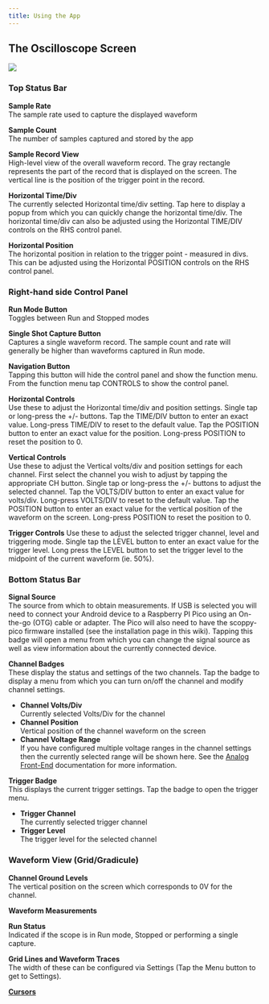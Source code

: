 ```yaml
---
title: Using the App
---
```


## The Oscilloscope Screen

![](https://github.com/fhdm-dev/scoppy/raw/main/images/ui-with-labels.png)

### Top Status Bar
**Sample Rate**   
The sample rate used to capture the displayed waveform

**Sample Count**   
The number of samples captured and stored by the app

**Sample Record View**   
High-level view of the overall waveform record. The gray rectangle represents the part of the record that is displayed on the screen. The vertical line is the position of the trigger point in the record.

**Horizontal Time/Div**   
The currently selected Horizontal time/div setting. Tap here to display a popup from which you can quickly change the horizontal time/div. The horizontal time/div can also be adjusted using the Horizontal TIME/DIV controls on the RHS control panel.

**Horizontal Position**   
The horizontal position in relation to the trigger point - measured in divs. This can be adjusted using the Horizontal POSITION controls on the RHS control panel.


### Right-hand side Control Panel
**Run Mode Button**  
Toggles between Run and Stopped modes
 
**Single Shot Capture Button**   
Captures a single waveform record. The sample count and rate will generally be higher than waveforms captured in Run mode.

**Navigation Button**   
Tapping this button will hide the control panel and show the function menu. From the function menu tap CONTROLS to show the control panel.

**Horizontal Controls**   
Use these to adjust the Horizontal time/div and position settings. 
Single tap or long-press the +/- buttons. Tap the TIME/DIV button to enter an exact value. Long-press TIME/DIV to reset to the default value. Tap the POSITION button to enter an exact value for the position. Long-press POSITION to reset the position to 0.

**Vertical Controls**   
Use these to adjust the Vertical volts/div and position settings for each channel. First select the channel you wish to adjust by tapping the appropriate CH button. Single tap or long-press the +/- buttons to adjust the selected channel. Tap the VOLTS/DIV button to enter an exact value for volts/div. Long-press VOLTS/DIV to reset to the default value. Tap the POSITION button to enter an exact value for the vertical position of the waveform on the screen. Long-press POSITION to reset the position to 0.

**Trigger Controls**
Use these to adjust the selected trigger channel, level and triggering mode. Single tap the LEVEL button to enter an exact value for the trigger level. Long press the LEVEL button to set the trigger level to the midpoint of the current waveform (ie. 50%). 

### Bottom Status Bar
**Signal Source**   
The source from which to obtain measurements. If USB is selected you will need to connect your Android device to a Raspberry PI Pico using an On-the-go (OTG) cable or adapter. The Pico will also need to have the scoppy-pico firmware installed (see the installation page in this wiki). Tapping this badge will open a menu from which you can change the signal source as well as view information about the currently connected device.

**Channel Badges**  
These display the status and settings of the two channels. Tap the badge to display a menu from which you can turn on/off the channel and modify channel settings.
   
- **Channel Volts/Div**    
Currently selected Volts/Div for the channel  
- **Channel Position**    
Vertical position of the channel waveform on the screen
- **Channel Voltage Range**   
If you have configured multiple voltage ranges in the channel settings then the currently selected range will be shown here. See the [Analog Front-End](./Analog-Front-End) documentation for more information.

**Trigger Badge**    
This displays the current trigger settings. Tap the badge to open the trigger menu.   
- **Trigger Channel**  
The currently selected trigger channel 
- **Trigger Level**   
The trigger level for the selected channel

### Waveform View (Grid/Gradicule)
**Channel Ground Levels**  
The vertical position on the screen which corresponds to 0V for the channel.

**Waveform Measurements**   


**Run Status**   
Indicated if the scope is in Run mode, Stopped or performing a single capture.

**Grid Lines and Waveform Traces**   
The width of these can be configured via Settings (Tap the Menu button to get to Settings).
    
**[Cursors](./Cursors)**




